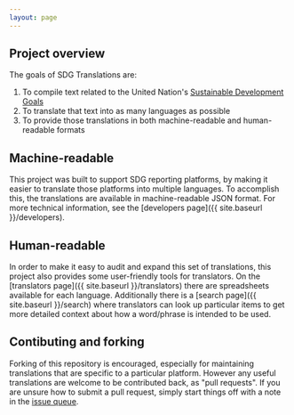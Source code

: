 ```yaml
---
layout: page
---
```


## Project overview

The goals of SDG Translations are:
1. To compile text related to the United Nation's
[Sustainable Development Goals](https://www.un.org/sustainabledevelopment/)
2. To translate that text into as many languages as possible
3. To provide those translations in both machine-readable and human-readable formats

## Machine-readable

This project was built to support SDG reporting platforms, by making it easier to translate those platforms into multiple languages. To accomplish this, the translations are available in machine-readable JSON format. For more technical information, see the [developers page]({{ site.baseurl }}/developers).

## Human-readable

In order to make it easy to audit and expand this set of translations, this project also provides some user-friendly tools for translators. On the [translators page]({{ site.baseurl }}/translators) there are spreadsheets available for each language. Additionally there is a [search page]({{ site.baseurl }}/search) where translators can look up particular items to get more detailed context about how a word/phrase is intended to be used.

## Contibuting and forking

Forking of this repository is encouraged, especially for maintaining translations that are specific to a particular platform. However any useful translations are welcome to be contributed back, as "pull requests". If you are unsure how to submit a pull request, simply start things off with a note in the [issue queue](https://github.com/open-sdg/sdg-translations/issues).
